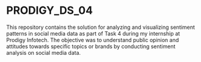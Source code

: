 # PRODIGY_DS_04
This repository contains the solution for analyzing and visualizing sentiment patterns in social media data as part of Task 4 during my internship at Prodigy Infotech. The objective was to understand public opinion and attitudes towards specific topics or brands by conducting sentiment analysis on social media data.
